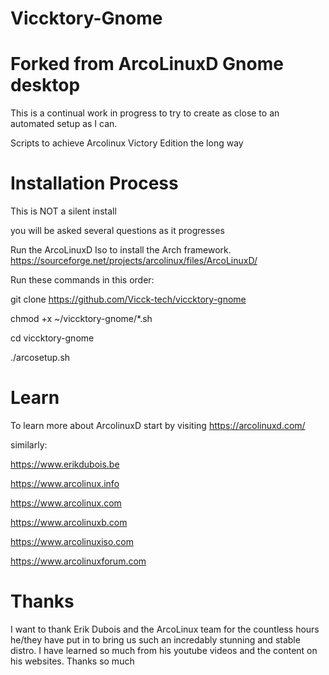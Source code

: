 # Viccktory-Gnome

# Forked from ArcoLinuxD Gnome desktop

This is a continual work in progress to try to create as close to an automated setup as I can.

Scripts to achieve Arcolinux Victory Edition the long way

# Installation Process


This is NOT a silent install

you will be asked several questions as it progresses



Run the ArcoLinuxD Iso to install the Arch framework.
https://sourceforge.net/projects/arcolinux/files/ArcoLinuxD/

Run these commands in this order:


  git clone https://github.com/Vicck-tech/viccktory-gnome

  chmod +x ~/viccktory-gnome/*.sh 

  cd viccktory-gnome

  ./arcosetup.sh


# Learn

To learn more about ArcolinuxD start by visiting https://arcolinuxd.com/

similarly:

https://www.erikdubois.be

https://www.arcolinux.info
  
https://www.arcolinux.com

https://www.arcolinuxb.com

https://www.arcolinuxiso.com

https://www.arcolinuxforum.com

# Thanks

I want to thank Erik Dubois and the ArcoLinux team for the countless hours he/they have put in to bring us such an incredably stunning and stable distro. I have learned so much from his youtube videos and the content on his websites. Thanks so much
